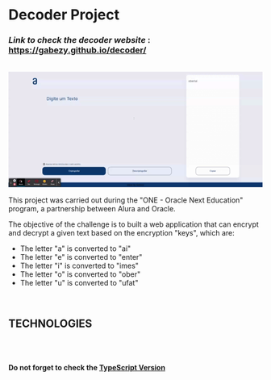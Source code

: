 # Decoder Project

### _Link to check the decoder website_ : https://gabezy.github.io/decoder/

<br>

<img src="./src/Assets/Decoder _ Alura.gif" alt="prjeto rondando .gif" style="margin: 0 auto; width: 540px"  />

This project was carried out during the "ONE - Oracle Next Education" program, a partnership between Alura and Oracle.

The objective of the challenge is to built a web application that can encrypt and decrypt a given text based on the encryption "keys", which are:

- The letter "a" is converted to "ai"<br>
- The letter "e" is converted to "enter"<br>
- The letter "i" is converted to "imes"<br>
- The letter "o" is converted to "ober"<br>
- The letter "u" is converted to "ufat"<br>

<br>

## <b>TECHNOLOGIES<b>

<div style="display: flex;gap: 1rem; margin-top: 10px;">
  <img src="https://cdn.jsdelivr.net/npm/simple-icons@8.2.0/icons/react.svg" alt="" width="50">
  <img src="https://cdn.jsdelivr.net/npm/simple-icons@8.2.0/icons/javascript.svg" alt="" width="50">
  <img src="https://cdn.jsdelivr.net/npm/simple-icons@8.2.0/icons/styledcomponents.svg" alt="" width="50">
  <img src="https://cdn.jsdelivr.net/npm/simple-icons@8.2.0/icons/webpack.svg" alt="" width="50">
</div>
<br>
<br>

Do not forget to check the [TypeScript Version](https://github.com/gabezy/decodificador-challenge-1)
